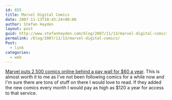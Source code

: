 ```yaml
---
id: 655
title: Marvel Digital Comics
date: 2007-11-13T10:43:24+00:00
author: Stefan Hayden
layout: post
guid: http://www.stefanhayden.com/blog/2007/11/13/marvel-digital-comics/
permalink: /blog/2007/11/13/marvel-digital-comics/
Post:
  - link
categories:
  - web
---
```

<a href="http://marvel.com/digitalcomics">Marvel puts 2,500 comics online behind a pay wall for $60 a year</a>. This is almost worth it to me as I've not been following comics for a while now and I'm sure there are tons of stuff on there  I would love to read. If they added the new comics every month I would pay as high as $120 a year for access to that service.